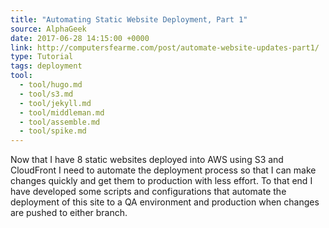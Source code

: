 ```yaml
---
title: "Automating Static Website Deployment, Part 1"
source: AlphaGeek
date: 2017-06-28 14:15:00 +0000
link: http://computersfearme.com/post/automate-website-updates-part1/
type: Tutorial
tags: deployment
tool:
  - tool/hugo.md
  - tool/s3.md
  - tool/jekyll.md
  - tool/middleman.md
  - tool/assemble.md
  - tool/spike.md
---
```

Now that I have 8 static websites deployed into AWS using S3 and CloudFront I need to automate the deployment process so that I can make changes quickly and get them to production with less effort. To that end I have developed some scripts and configurations that automate the deployment of this site to a QA environment and production when changes are pushed to either branch.
